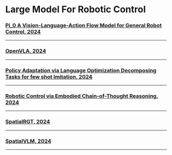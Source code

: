 # Large Model For Robotic Control 

### [Pi_0 A Vision-Language-Action Flow Model for General Robot Control, 2024](/LLM-VLA-LAM/Pi_zero%20A%20Vision-Language-Action%20Flow%20Model%20for%20General%20Robot%20Control.pdf )

***

### [OpenVLA, 2024](/LLM-VLA-LAM/OpenVLA.pdf)

***

### [Policy Adaptation via Language Optimization Decomposing Tasks for few shot Imitation, 2024](/LLM-VLA-LAM/Policy%20Adaptation%20via%20Language%20Optimization%20Decomposing%20Tasks%20for%20Few-Shot%20Imitation.pdf)


***

### [Robotic Control via Embodied Chain-of-Thought Reasoning, 2024](/LLM-VLA-LAM/Robotic%20Control%20via%20Embodied%20Chain-of-Thought%20Reasoning.pdf)


***

### [SpatialRGT, 2024](/LLM-VLA-LAM/SpatialRGPT.pdf)


***

### [SpatialVLM, 2024](/LLM-VLA-LAM/SpatialVLM.pdf)
 ***